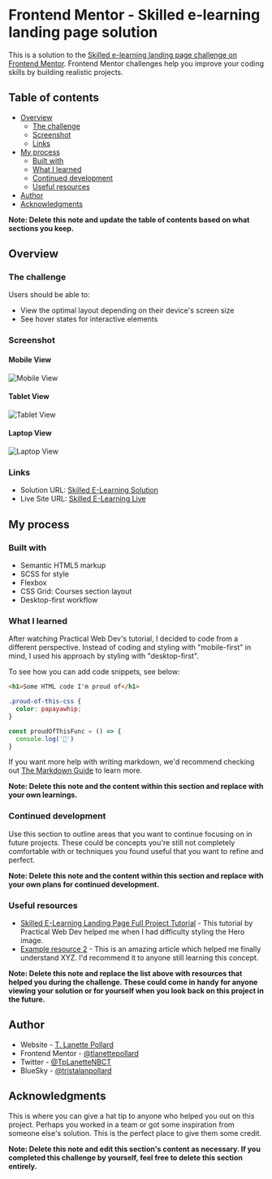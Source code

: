 # Frontend Mentor - Skilled e-learning landing page solution

This is a solution to the [Skilled e-learning landing page challenge on Frontend Mentor](https://www.frontendmentor.io/challenges/skilled-elearning-landing-page-S1ObDrZ8q). Frontend Mentor challenges help you improve your coding skills by building realistic projects.

## Table of contents

- [Overview](#overview)
  - [The challenge](#the-challenge)
  - [Screenshot](#screenshot)
  - [Links](#links)
- [My process](#my-process)
  - [Built with](#built-with)
  - [What I learned](#what-i-learned)
  - [Continued development](#continued-development)
  - [Useful resources](#useful-resources)
- [Author](#author)
- [Acknowledgments](#acknowledgments)

**Note: Delete this note and update the table of contents based on what sections you keep.**

## Overview

### The challenge

Users should be able to:

- View the optimal layout depending on their device's screen size
- See hover states for interactive elements

### Screenshot


#### Mobile View
![Mobile View](./assets/screenshots/MobileView.jpg)

#### Tablet View
![Tablet View](./assets/screenshots/TabletView.jpg)

#### Laptop View
![Laptop View](./assets/screenshots/MacBook%20Pro-1753477317625.jpeg)



### Links

- Solution URL: [Skilled E-Learning Solution]()
- Live Site URL: [Skilled E-Learning Live](https://tlanettepollard.github.io/Skilled-ELearning-Landing-Page-TLP/)

## My process

### Built with

- Semantic HTML5 markup
- SCSS for style
- Flexbox
- CSS Grid: Courses section layout
- Desktop-first workflow


### What I learned

After watching Practical Web Dev's tutorial, I decided to code from a different perspective. Instead of coding and styling with "mobile-first" in mind, I used his approach by styling with "desktop-first". 

To see how you can add code snippets, see below:

```html
<h1>Some HTML code I'm proud of</h1>
```
```css
.proud-of-this-css {
  color: papayawhip;
}
```
```js
const proudOfThisFunc = () => {
  console.log('🎉')
}
```

If you want more help with writing markdown, we'd recommend checking out [The Markdown Guide](https://www.markdownguide.org/) to learn more.

**Note: Delete this note and the content within this section and replace with your own learnings.**

### Continued development

Use this section to outline areas that you want to continue focusing on in future projects. These could be concepts you're still not completely comfortable with or techniques you found useful that you want to refine and perfect.

**Note: Delete this note and the content within this section and replace with your own plans for continued development.**

### Useful resources

- [Skilled E-Learning Landing Page Full Project Tutorial](https://www.youtube.com/watch?v=Bpmyy2nX_Pg) - This tutorial by Practical Web Dev helped me when I had difficulty styling the Hero image. 
- [Example resource 2](https://www.example.com) - This is an amazing article which helped me finally understand XYZ. I'd recommend it to anyone still learning this concept.

**Note: Delete this note and replace the list above with resources that helped you during the challenge. These could come in handy for anyone viewing your solution or for yourself when you look back on this project in the future.**

## Author

- Website - [T. Lanette Pollard](https://trista-lanette-pollard-portfolio.vercel.app/)
- Frontend Mentor - [@tlanettepollard](https://www.frontendmentor.io/profile/tlanettepollard)
- Twitter - [@TpLanetteNBCT](https://x.com/TpLanetteNBCT)
- BlueSky - [@tristalanpollard](https://bsky.app/profile/tristalanpollard.bsky.social)


## Acknowledgments

This is where you can give a hat tip to anyone who helped you out on this project. Perhaps you worked in a team or got some inspiration from someone else's solution. This is the perfect place to give them some credit.

**Note: Delete this note and edit this section's content as necessary. If you completed this challenge by yourself, feel free to delete this section entirely.**
